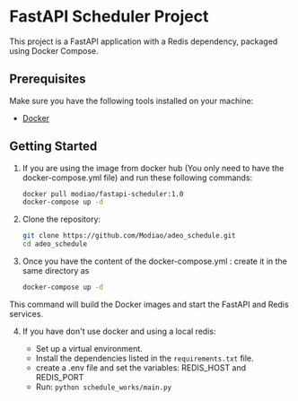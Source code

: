 # FastAPI Scheduler Project

This project is a FastAPI application with a Redis dependency, packaged using Docker Compose.

## Prerequisites

Make sure you have the following tools installed on your machine:

- [Docker](https://www.docker.com/)

## Getting Started


1. If you are using the image from docker hub (You only need to have the docker-compose.yml file) and run
    these following commands:

    ```bash
    docker pull modiao/fastapi-scheduler:1.0
    docker-compose up -d 

2. Clone the repository:

   ```bash
   git clone https://github.com/Modiao/adeo_schedule.git
   cd adeo_schedule


3. Once you have the content of the docker-compose.yml : create it in the same directory as 
   
    ```bash
    docker-compose up -d
This command will build the Docker images and start the FastAPI and Redis services.


4. If you have don't use docker and using a local redis:

    - Set up a virtual environment.
    - Install the dependencies listed in the `requirements.txt` file.
    - create a .env file and set the variables: REDIS_HOST and REDIS_PORT
    - Run:  `python schedule_works/main.py`

